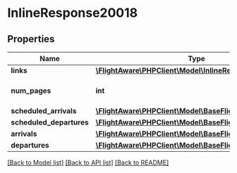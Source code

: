 # InlineResponse20018

## Properties
Name | Type | Description | Notes
------------ | ------------- | ------------- | -------------
**links** | [**\FlightAware\PHPClient\Model\InlineResponse20032Links**](InlineResponse20032Links.md) |  | 
**num_pages** | **int** | Number of pages returned | 
**scheduled_arrivals** | [**\FlightAware\PHPClient\Model\BaseFlight[]**](BaseFlight.md) |  | 
**scheduled_departures** | [**\FlightAware\PHPClient\Model\BaseFlight[]**](BaseFlight.md) |  | 
**arrivals** | [**\FlightAware\PHPClient\Model\BaseFlight[]**](BaseFlight.md) |  | 
**departures** | [**\FlightAware\PHPClient\Model\BaseFlight[]**](BaseFlight.md) |  | 

[[Back to Model list]](../../README.md#documentation-for-models) [[Back to API list]](../../README.md#documentation-for-api-endpoints) [[Back to README]](../../README.md)

